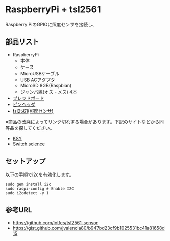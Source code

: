 # RaspberryPi + tsl2561
Raspberry PiのGPIOに照度センサを接続し、

## 部品リスト
- RaspberryPi
  - 本体
  - ケース
  - MicroUSBケーブル
  - USB ACアダプタ
  - MicroSD 8GB(Raspbian)
  - ジャンパ線(オス - メス) 4本
- [ブレッドボード](https://www.switch-science.com/catalog/2282/)
- [ピンヘッダ](https://www.switch-science.com/catalog/92/)
- [tsl2561(照度センサ)](https://www.switch-science.com/catalog/2498/)

※商品の改廃によってリンク切れする場合があります。下記のサイトなどから同等品を探してください。

- [KSY](https://raspberry-pi.ksyic.com/)
- [Switch science](https://www.switch-science.com/)

## セットアップ
以下の手順でi2cを有効化します。

```
sudo gem install i2c
sudo raspi-config # Enable I2C
sudo i2cdetect -y 1
```


## 参考URL

- https://github.com/iotfes/tsl2561-sensor
- https://gist.github.com/jvalencia80/b947bd23cf9b1025531bc41a81658d15
